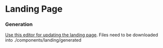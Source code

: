 # Landing Page

### Generation

[Use this editor for updating the landing page](https://landing.ant.design/edit/#uid=5f2604586eb9ae000691df8e). Files need to be downloaded into ./components/landing/generated
